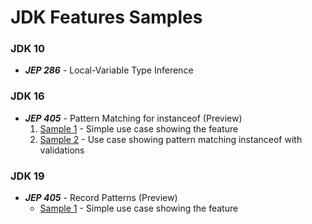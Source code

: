 # JDK Features Samples

### JDK 10

* **_JEP 286_** - Local-Variable Type Inference

### JDK 16

* **_JEP 405_** - Pattern Matching for instanceof (Preview)
    1. [Sample 1](src/main/java/com/github/jdk16/jep394/PatternMatchingInstanceOfSample1.java) -
       Simple use case showing the feature
    2. [Sample 2](src/main/java/com/github/jdk16/jep394/PatternMatchingInstanceOfSample2.java) - Use
       case showing pattern matching instanceof with validations

### JDK 19

* **_JEP 405_** - Record Patterns (Preview)
    - [Sample 1](src/main/java/com/github/jdk19/jep405/PatternRecordSample1.java) - Simple use case
      showing the feature



